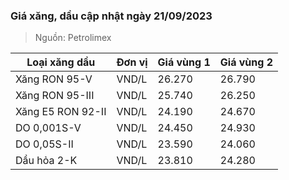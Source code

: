 
### Giá xăng, dầu cập nhật ngày 21/09/2023
> Nguồn: Petrolimex

| Loại xăng dầu     | Đơn vị | Giá vùng 1 | Giá vùng 2 |
|-------------------|--------|------------|------------|
| Xăng RON 95-V     | VND/L  |     26.270 |     26.790 |
| Xăng RON 95-III   | VND/L  |     25.740 |     26.250 |
| Xăng E5 RON 92-II | VND/L  |     24.190 |     24.670 |
| DO 0,001S-V       | VND/L  |     24.450 |     24.930 |
| DO 0,05S-II       | VND/L  |     23.590 |     24.060 |
| Dầu hỏa 2-K       | VND/L  |     23.810 |     24.280 |
